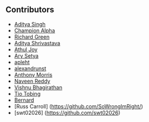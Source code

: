 ## Contributors

- [Aditya Singh](https://github.com/adityanjr)
- [Champion Alpha](https://github.com/championalpha)
- [Richard Green](https://github.com/rgreen324)
- [Aditya Shrivastava](https://github.com/Aditya-Shrivastava)
- [Athul Joy](https://github.com/iathul)
- [Ary Setya](https://github.com/arysetya)
- [apleht](https://github.com/apleht)
- [alexandrunst](https://github.com/AlexandruNst)
- [Anthony Morris](https://github.com/TonyDMorris)
- [Naveen Reddy](https://github.com/naveenreddy2000)
- [Vishnu Bhagirathan](https://github.com/Viz38)
- [Tio Tobing](https://github.com/tiotobing)
- [Bernard](https://github.com/bernard-mlab/)
- [Russ Carroll] (https://github.com/SoWrongImRight/)
- [swt02026] (https://github.com/swt02026)
